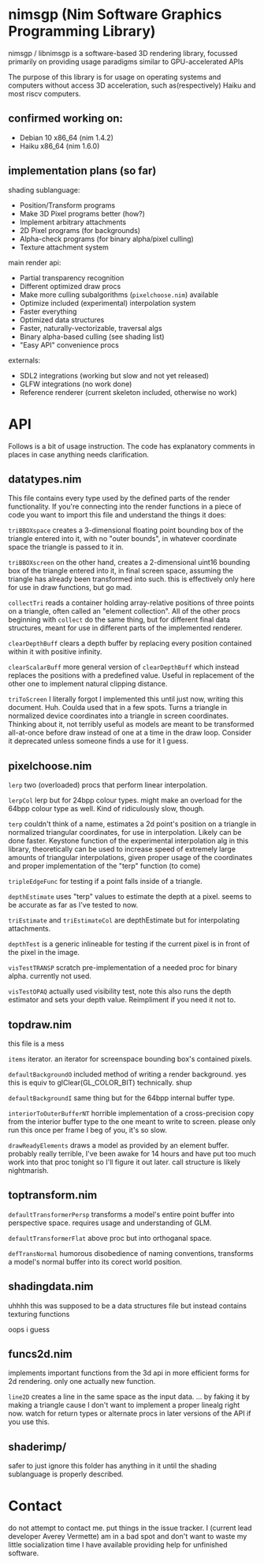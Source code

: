 # nimsgp (Nim Software Graphics Programming Library)

nimsgp / libnimsgp is a software-based 3D rendering library,
focussed primarily on providing usage paradigms similar to
GPU-accelerated APIs

The purpose of this library is for usage on operating systems
and computers without access 3D acceleration, such as(respectively)
Haiku and most riscv computers.

## confirmed working on:
 - Debian 10 x86_64 (nim 1.4.2)
 - Haiku x86_64 (nim 1.6.0)

## implementation plans (so far)
shading sublanguage:
 - Position/Transform programs
 - Make 3D Pixel programs better (how?)
 - Implement arbitrary attachments
 - 2D Pixel programs (for backgrounds)
 - Alpha-check programs (for binary alpha/pixel culling)
 - Texture attachment system

main render api:
 - Partial transparency recognition
 - Different optimized draw procs
 - Make more culling subalgorithms (`pixelchoose.nim`) available
 - Optimize included (experimental) interpolation system
 - Faster everything
 - Optimized data structures
 - Faster, naturally-vectorizable, traversal algs
 - Binary alpha-based culling (see shading list)
 - "Easy API" convenience procs

externals:
 - SDL2 integrations (working but slow and not yet released)
 - GLFW integrations (no work done)
 - Reference renderer (current skeleton included, otherwise no work)

# API

Follows is a bit of usage instruction. The code has explanatory
comments in places in case anything needs clarification.

## datatypes.nim

This file contains every type used by the defined parts of the
render functionality. If you're connecting into the render
functions in a piece of code you want to import this file and
understand the things it does:

`triBBOXspace` creates a 3-dimensional floating point bounding box
of the triangle entered into it, with no "outer bounds", in whatever
coordinate space the triangle is passed to it in.

`triBBOXscreen` on the other hand, creates a 2-dimensional uint16
bounding box of the triangle entered into it, in final screen space,
assuming the triangle has already been transformed into such.
this is effectively only here for use in draw functions, but go mad.

`collectTri` reads a container holding array-relative positions of
three points on a triangle, often called an "element collection".
All of the other procs beginning with `collect` do the same thing,
but for different final data structures, meant for use in different
parts of the implemented renderer.

`clearDepthBuff` clears a depth buffer by replacing every position
contained within it with positive infinity.

`clearScalarBuff` more general version of `clearDepthBuff` which
instead replaces the positions with a predefined value. Useful
in replacement of the other one to implement natural clipping distance.

`triToScreen` I literally forgot I implemented this until just now,
writing this document. Huh. Coulda used that in a few spots. Turns
a triangle in normalized device coordinates into a triangle in screen
coordinates. Thinking about it, not terribly useful as models are
meant to be transformed all-at-once before draw instead of one at
a time in the draw loop. Consider it deprecated unless someone finds
a use for it I guess.

## pixelchoose.nim

`lerp` two (overloaded) procs that perform linear interpolation.

`lerpCol` lerp but for 24bpp colour types. might make an overload
for the 64bpp colour type as well. Kind of ridiculously slow, though.

`terp` couldn't think of a name, estimates a 2d point's position
on a triangle in normalized triangular coordinates, for use in
interpolation. Likely can be done faster. Keystone function of
the experimental interpolation alg in this library, theoretically
can be used to increase speed of extremely large amounts of
triangular interpolations, given proper usage of the coordinates
and proper implementation of the "terp" function (to come)

`tripleEdgeFunc` for testing if a point falls inside of a triangle.

`depthEstimate` uses "terp" values to estimate the depth at a pixel.
seems to be accurate as far as I've tested to now.

`triEstimate` and `triEstimateCol` are depthEstimate but for
interpolating attachments.

`depthTest` is a generic inlineable for testing if the current pixel
is in front of the pixel in the image.

`visTestTRANSP` scratch pre-implementation of a needed proc for 
binary alpha. currently not used.

`visTestOPAQ` actually used visibility test, note this also runs the
depth estimator and sets your depth value. Reimpliment if you need
it not to.

## topdraw.nim

this file is a mess

`items` iterator. an iterator for screenspace bounding box's
contained pixels.

`defaultBackgroundO` included method of writing a render background.
yes this is equiv to glClear(GL_COLOR_BIT) technically. shup

`defaultBackgroundI` same thing but for the 64bpp internal buffer
type.

`interiorToOuterBufferNT` horrible implementation of a cross-precision
copy from the interior buffer type to the one meant to write to screen.
please only run this once per frame I beg of you, it's so slow.

`drawReadyElements` draws a model as provided by an element buffer.
probably really terrible, I've been awake for 14 hours and have
put too much work into that proc tonight so I'll figure it out later.
call structure is likely nightmarish.

## toptransform.nim

`defaultTransformerPersp` transforms a model's entire point buffer
into perspective space. requires usage and understanding of GLM.

`defaultTransformerFlat` above proc but into orthoganal space.

`defTransNormal` humorous disobedience of naming conventions,
transforms a model's normal buffer into its corect world position.

## shadingdata.nim

uhhhh this was supposed to be a data structures file but instead
contains texturing functions

oops i guess

## funcs2d.nim

implements important functions from the 3d api in more efficient forms
for 2d rendering. only one actually new function.

`line2D` creates a line in the same space as the input data.
... by faking it by making a triangle cause I don't want to implement
a proper linealg right now. watch for return types or alternate procs
in later versions of the API if you use this.

## shaderimp/

safer to just ignore this folder has anything in it until the shading
sublanguage is properly described.

# Contact

do not attempt to contact me. put things in the issue tracker.
I (current lead developer Averey Vermette) am in a bad spot and
don't want to waste my little socialization time I have available
providing help for unfinished software.
